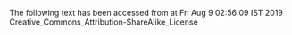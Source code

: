The following text has been accessed from at Fri Aug 9 02:56:09 IST 2019
Creative_Commons_Attribution-ShareAlike_License
